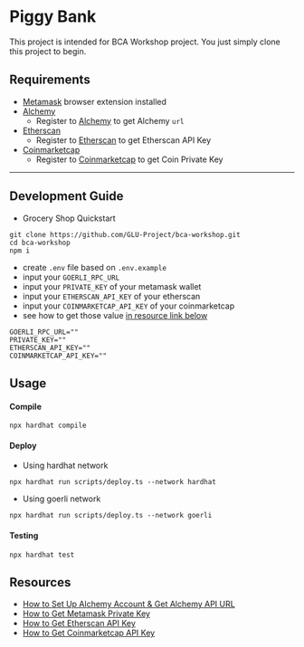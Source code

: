 # Piggy Bank

This project is intended for BCA Workshop project. You just simply clone this project to begin.

## Requirements
- [Metamask](https://chrome.google.com/webstore/detail/metamask/nkbihfbeogaeaoehlefnkodbefgpgknn?hl=en) browser extension installed
- [Alchemy](https://www.alchemy.com/)
  - Register to [Alchemy](https://www.alchemy.com/) to get Alchemy `url`
- [Etherscan](https://etherscan.io/)
  - Register to [Etherscan](https://etherscan.io/) to get Etherscan API Key
- [Coinmarketcap](https://coinmarketcap.com/api/)
  - Register to [Coinmarketcap](https://coinmarketcap.com/api/) to get Coin Private Key
---

## Development Guide
- Grocery Shop Quickstart
```
git clone https://github.com/GLU-Project/bca-workshop.git
cd bca-workshop
npm i

```
- create `.env` file based on `.env.example`
- input your `GOERLI_RPC_URL`
- input your `PRIVATE_KEY` of your metamask wallet
- input your `ETHERSCAN_API_KEY` of your etherscan
- input your `COINMARKETCAP_API_KEY` of your coinmarketcap
- see how to get those value [in resource link below]()

```
GOERLI_RPC_URL=""
PRIVATE_KEY=""
ETHERSCAN_API_KEY=""
COINMARKETCAP_API_KEY=""

```

## Usage
#### Compile
```
npx hardhat compile
```

#### Deploy
- Using hardhat network
```
npx hardhat run scripts/deploy.ts --network hardhat 
```
- Using goerli network
```
npx hardhat run scripts/deploy.ts --network goerli 
```
#### Testing
```
npx hardhat test
```

## Resources

- [How to Set Up Alchemy Account & Get Alchemy API URL](https://www.youtube.com/watch?v=tfggWxfG9o0&ab_channel=Alchemy)
- [How to Get Metamask Private Key](https://metamask.zendesk.com/hc/en-us/articles/360015289632-How-to-Export-an-Account-Private-Key)
- [How to Get Etherscan API Key](https://docs.etherscan.io/getting-started/viewing-api-usage-statistics)
- [How to Get Coinmarketcap API Key](https://www.appypie.com/faqs/sitename-how-to-obtain-coinmarketcap-api-key)
